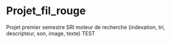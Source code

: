 # Projet_fil_rouge
Projet premier semestre SRI moteur de recherche (indexation, tri, descripteur, son, image, texte)
TEST
